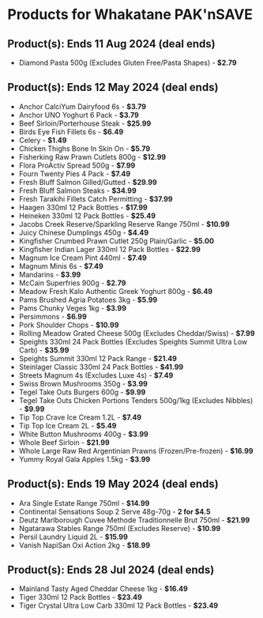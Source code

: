 # Products for Whakatane PAK'nSAVE

## Product(s): Ends 11 Aug 2024 (deal ends)
- Diamond Pasta 500g (Excludes Gluten Free/Pasta Shapes) - **$2.79**

## Product(s): Ends 12 May 2024 (deal ends)
- Anchor CalciYum Dairyfood 6s - **$3.79**
- Anchor UNO Yoghurt 6 Pack - **$3.79**
- Beef Sirloin/Porterhouse Steak - **$25.99**
- Birds Eye Fish Fillets 6s - **$6.49**
- Celery - **$1.49**
- Chicken Thighs Bone In Skin On - **$5.79**
- Fisherking Raw Prawn Cutlets 800g - **$12.99**
- Flora ProActiv Spread 500g - **$7.99**
- Fourn Twenty Pies 4 Pack - **$7.49**
- Fresh Bluff Salmon Gilled/Gutted - **$29.99**
- Fresh Bluff Salmon Steaks - **$34.99**
- Fresh Tarakihi Fillets Catch Permitting - **$37.99**
- Haagen 330ml 12 Pack Bottles - **$17.99**
- Heineken 330ml 12 Pack Bottles - **$25.49**
- Jacobs Creek Reserve/Sparkling Reserve Range 750ml - **$10.99**
- Juicy Chinese Dumplings 450g - **$4.49**
- Kingfisher Crumbed Prawn Cutlet 250g Plain/Garlic - **$5.00**
- Kingfisher Indian Lager 330ml 12 Pack Bottles - **$22.99**
- Magnum Ice Cream Pint 440ml - **$7.49**
- Magnum Minis 6s - **$7.49**
- Mandarins - **$3.99**
- McCain Superfries 900g - **$2.79**
- Meadow Fresh Kalo Authentic Greek Yoghurt 800g - **$6.49**
- Pams Brushed Agria Potatoes 3kg - **$5.99**
- Pams Chunky Veges 1kg - **$3.99**
- Persimmons - **$6.99**
- Pork Shoulder Chops - **$10.99**
- Rolling Meadow Grated Cheese 500g (Excludes Cheddar/Swiss) - **$7.99**
- Speights 330ml 24 Pack Bottles (Excludes Speights Summit Ultra Low Carb) - **$35.99**
- Speights Summit 330ml 12 Pack Range - **$21.49**
- Steinlager Classic 330ml 24 Pack Bottles - **$41.99**
- Streets Magnum 4s (Excludes Luxe 4s) - **$7.49**
- Swiss Brown Mushrooms 350g - **$3.99**
- Tegel Take Outs Burgers 600g - **$9.99**
- Tegel Take Outs Chicken Portions Tenders 500g/1kg (Excludes Nibbles) - **$9.99**
- Tip Top Crave Ice Cream 1.2L - **$7.49**
- Tip Top Ice Cream 2L - **$5.49**
- White Button Mushrooms 400g - **$3.99**
- Whole Beef Sirloin - **$21.99**
- Whole Large Raw Red Argentinian Prawns (Frozen/Pre-frozen) - **$16.99**
- Yummy Royal Gala Apples 1.5kg - **$3.99**

## Product(s): Ends 19 May 2024 (deal ends)
- Ara Single Estate Range 750ml - **$14.99**
- Continental Sensations Soup 2 Serve 48g-70g - **2 for $4.5**
- Deutz Marlborough Cuvee Methode Traditionnelle Brut 750ml - **$21.99**
- Ngatarawa Stables Range 750ml (Excludes Reserve) - **$10.99**
- Persil Laundry Liquid 2L - **$15.99**
- Vanish NapiSan Oxi Action 2kg - **$18.99**

## Product(s): Ends 28 Jul 2024 (deal ends)
- Mainland Tasty Aged Cheddar Cheese 1kg - **$16.49**
- Tiger 330ml 12 Pack Bottles - **$23.49**
- Tiger Crystal Ultra Low Carb 330ml 12 Pack Bottles - **$23.49**

